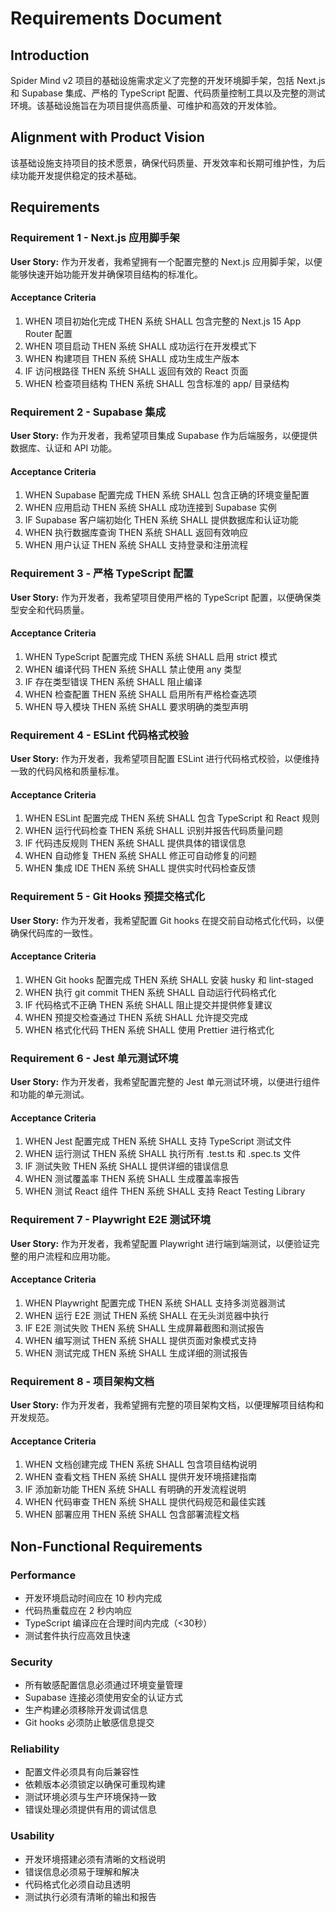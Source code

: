 # Requirements Document

## Introduction

Spider Mind v2 项目的基础设施需求定义了完整的开发环境脚手架，包括 Next.js 和 Supabase 集成、严格的 TypeScript 配置、代码质量控制工具以及完整的测试环境。该基础设施旨在为项目提供高质量、可维护和高效的开发体验。

## Alignment with Product Vision

该基础设施支持项目的技术愿景，确保代码质量、开发效率和长期可维护性，为后续功能开发提供稳定的技术基础。

## Requirements

### Requirement 1 - Next.js 应用脚手架

**User Story:** 作为开发者，我希望拥有一个配置完整的 Next.js 应用脚手架，以便能够快速开始功能开发并确保项目结构的标准化。

#### Acceptance Criteria

1. WHEN 项目初始化完成 THEN 系统 SHALL 包含完整的 Next.js 15 App Router 配置
2. WHEN 项目启动 THEN 系统 SHALL 成功运行在开发模式下
3. WHEN 构建项目 THEN 系统 SHALL 成功生成生产版本
4. IF 访问根路径 THEN 系统 SHALL 返回有效的 React 页面
5. WHEN 检查项目结构 THEN 系统 SHALL 包含标准的 app/ 目录结构

### Requirement 2 - Supabase 集成

**User Story:** 作为开发者，我希望项目集成 Supabase 作为后端服务，以便提供数据库、认证和 API 功能。

#### Acceptance Criteria

1. WHEN Supabase 配置完成 THEN 系统 SHALL 包含正确的环境变量配置
2. WHEN 应用启动 THEN 系统 SHALL 成功连接到 Supabase 实例
3. IF Supabase 客户端初始化 THEN 系统 SHALL 提供数据库和认证功能
4. WHEN 执行数据库查询 THEN 系统 SHALL 返回有效响应
5. WHEN 用户认证 THEN 系统 SHALL 支持登录和注册流程

### Requirement 3 - 严格 TypeScript 配置

**User Story:** 作为开发者，我希望项目使用严格的 TypeScript 配置，以便确保类型安全和代码质量。

#### Acceptance Criteria

1. WHEN TypeScript 配置完成 THEN 系统 SHALL 启用 strict 模式
2. WHEN 编译代码 THEN 系统 SHALL 禁止使用 any 类型
3. IF 存在类型错误 THEN 系统 SHALL 阻止编译
4. WHEN 检查配置 THEN 系统 SHALL 启用所有严格检查选项
5. WHEN 导入模块 THEN 系统 SHALL 要求明确的类型声明

### Requirement 4 - ESLint 代码格式校验

**User Story:** 作为开发者，我希望项目配置 ESLint 进行代码格式校验，以便维持一致的代码风格和质量标准。

#### Acceptance Criteria

1. WHEN ESLint 配置完成 THEN 系统 SHALL 包含 TypeScript 和 React 规则
2. WHEN 运行代码检查 THEN 系统 SHALL 识别并报告代码质量问题
3. IF 代码违反规则 THEN 系统 SHALL 提供具体的错误信息
4. WHEN 自动修复 THEN 系统 SHALL 修正可自动修复的问题
5. WHEN 集成 IDE THEN 系统 SHALL 提供实时代码检查反馈

### Requirement 5 - Git Hooks 预提交格式化

**User Story:** 作为开发者，我希望配置 Git hooks 在提交前自动格式化代码，以便确保代码库的一致性。

#### Acceptance Criteria

1. WHEN Git hooks 配置完成 THEN 系统 SHALL 安装 husky 和 lint-staged
2. WHEN 执行 git commit THEN 系统 SHALL 自动运行代码格式化
3. IF 代码格式不正确 THEN 系统 SHALL 阻止提交并提供修复建议
4. WHEN 预提交检查通过 THEN 系统 SHALL 允许提交完成
5. WHEN 格式化代码 THEN 系统 SHALL 使用 Prettier 进行格式化

### Requirement 6 - Jest 单元测试环境

**User Story:** 作为开发者，我希望配置完整的 Jest 单元测试环境，以便进行组件和功能的单元测试。

#### Acceptance Criteria

1. WHEN Jest 配置完成 THEN 系统 SHALL 支持 TypeScript 测试文件
2. WHEN 运行测试 THEN 系统 SHALL 执行所有 .test.ts 和 .spec.ts 文件
3. IF 测试失败 THEN 系统 SHALL 提供详细的错误信息
4. WHEN 测试覆盖率 THEN 系统 SHALL 生成覆盖率报告
5. WHEN 测试 React 组件 THEN 系统 SHALL 支持 React Testing Library

### Requirement 7 - Playwright E2E 测试环境

**User Story:** 作为开发者，我希望配置 Playwright 进行端到端测试，以便验证完整的用户流程和应用功能。

#### Acceptance Criteria

1. WHEN Playwright 配置完成 THEN 系统 SHALL 支持多浏览器测试
2. WHEN 运行 E2E 测试 THEN 系统 SHALL 在无头浏览器中执行
3. IF E2E 测试失败 THEN 系统 SHALL 生成屏幕截图和测试报告
4. WHEN 编写测试 THEN 系统 SHALL 提供页面对象模式支持
5. WHEN 测试完成 THEN 系统 SHALL 生成详细的测试报告

### Requirement 8 - 项目架构文档

**User Story:** 作为开发者，我希望拥有完整的项目架构文档，以便理解项目结构和开发规范。

#### Acceptance Criteria

1. WHEN 文档创建完成 THEN 系统 SHALL 包含项目结构说明
2. WHEN 查看文档 THEN 系统 SHALL 提供开发环境搭建指南
3. IF 添加新功能 THEN 系统 SHALL 有明确的开发流程说明
4. WHEN 代码审查 THEN 系统 SHALL 提供代码规范和最佳实践
5. WHEN 部署应用 THEN 系统 SHALL 包含部署流程文档

## Non-Functional Requirements

### Performance

- 开发环境启动时间应在 10 秒内完成
- 代码热重载应在 2 秒内响应
- TypeScript 编译应在合理时间内完成（<30秒）
- 测试套件执行应高效且快速

### Security

- 所有敏感配置信息必须通过环境变量管理
- Supabase 连接必须使用安全的认证方式
- 生产构建必须移除开发调试信息
- Git hooks 必须防止敏感信息提交

### Reliability

- 配置文件必须具有向后兼容性
- 依赖版本必须锁定以确保可重现构建
- 测试环境必须与生产环境保持一致
- 错误处理必须提供有用的调试信息

### Usability

- 开发环境搭建必须有清晰的文档说明
- 错误信息必须易于理解和解决
- 代码格式化必须自动且透明
- 测试执行必须有清晰的输出和报告
